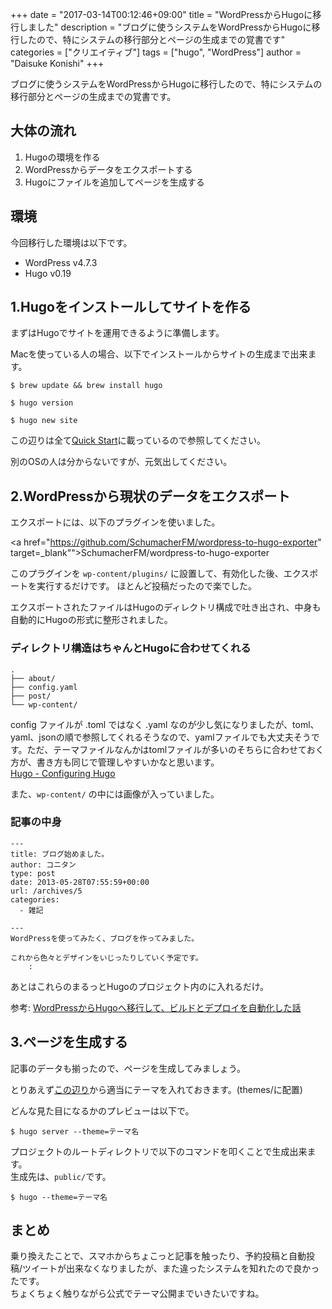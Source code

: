 +++
date = "2017-03-14T00:12:46+09:00"
title = "WordPressからHugoに移行しました"
description = "ブログに使うシステムをWordPressからHugoに移行したので、特にシステムの移行部分とページの生成までの覚書です"
categories = ["クリエイティブ"]
tags = ["hugo", "WordPress"]
author = "Daisuke Konishi"
+++


ブログに使うシステムをWordPressからHugoに移行したので、特にシステムの移行部分とページの生成までの覚書です。

## 大体の流れ
1. Hugoの環境を作る
2. WordPressからデータをエクスポートする
3. Hugoにファイルを追加してページを生成する


## 環境
今回移行した環境は以下です。

* WordPress v4.7.3
* Hugo v0.19

## 1.Hugoをインストールしてサイトを作る
まずはHugoでサイトを運用できるように準備します。

Macを使っている人の場合、以下でインストールからサイトの生成まで出来ます。

```
$ brew update && brew install hugo

$ hugo version

$ hugo new site
```

この辺りは全て<a href="https://gohugo.io/overview/quickstart/" target="_blank">Quick Start</a>に載っているので参照してください。

別のOSの人は分からないですが、元気出してください。


## 2.WordPressから現状のデータをエクスポート

エクスポートには、以下のプラグインを使いました。

<a href="https://github.com/SchumacherFM/wordpress-to-hugo-exporter" target=_blank"">SchumacherFM/wordpress-to-hugo-exporter</a>

このプラグインを ``wp-content/plugins/`` に設置して、有効化した後、エクスポートを実行するだけです。
ほとんど投稿だったので楽でした。

エクスポートされたファイルはHugoのディレクトリ構成で吐き出され、中身も自動的にHugoの形式に整形されました。

### ディレクトリ構造はちゃんとHugoに合わせてくれる

```
.
├── about/
├── config.yaml
├── post/
└── wp-content/
```

config ファイルが .toml ではなく .yaml なのが少し気になりましたが、toml、yaml、jsonの順で参照してくれるそうなので、yamlファイルでも大丈夫そうです。ただ、テーマファイルなんかはtomlファイルが多いのそちらに合わせておく方が、書き方も同じで管理しやすいかなと思います。  
<a href="https://gohugo.io/overview/configuration/" target="_blank">Hugo - Configuring Hugo</a>

また、``wp-content/`` の中には画像が入っていました。

### 記事の中身


```
---
title: ブログ始めました。
author: コニタン
type: post
date: 2013-05-28T07:55:59+00:00
url: /archives/5
categories:
  - 雑記

---
WordPressを使ってみたく、ブログを作ってみました。

これから色々とデザインをいじったりしていく予定です。
    :
```

あとはこれらのまるっとHugoのプロジェクト内のに入れるだけ。

参考:
<a href="http://creative-tweet.net/blog/2015/10/good-bye-wordpress.html" target="_blank">WordPressからHugoへ移行して、ビルドとデプロイを自動化した話</a>


## 3.ページを生成する
記事のデータも揃ったので、ページを生成してみましょう。

とりあえず<a href="http://themes.gohugo.io/" target="_blank">この辺り</a>から適当にテーマを入れておきます。(themes/に配置)

どんな見た目になるかのプレビューは以下で。
```
$ hugo server --theme=テーマ名
```

プロジェクトのルートディレクトリで以下のコマンドを叩くことで生成出来ます。  
生成先は、``public/``です。

```
$ hugo --theme=テーマ名
```

## まとめ
乗り換えたことで、スマホからちょこっと記事を触ったり、予約投稿と自動投稿/ツイートが出来なくなりましたが、また違ったシステムを知れたので良かったです。  
ちょくちょく触りながら公式でテーマ公開までいきたいですね。
